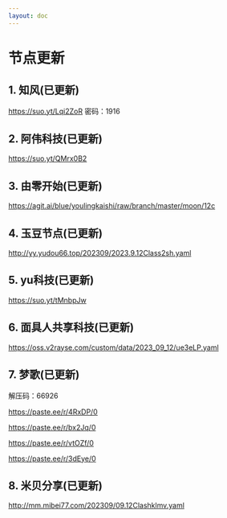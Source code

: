 ```yaml
---
layout: doc
---
```

# 节点更新

## 1. 知风(已更新)

https://suo.yt/Lqi2ZoR 密码：1916

## 2. 阿伟科技(已更新)

https://suo.yt/QMrx0B2

## 3. 由零开始(已更新)

https://agit.ai/blue/youlingkaishi/raw/branch/master/moon/12c

## 4. 玉豆节点(已更新)

http://yy.yudou66.top/202309/2023.9.12Class2sh.yaml

## 5. yu科技(已更新)

https://suo.yt/tMnbpJw

## 6. 面具人共享科技(已更新)

https://oss.v2rayse.com/custom/data/2023_09_12/ue3eLP.yaml

## 7. 梦歌(已更新)

解压码：66926

https://paste.ee/r/4RxDP/0

https://paste.ee/r/bx2Jq/0

https://paste.ee/r/vtOZf/0

https://paste.ee/r/3dEye/0

## 8. 米贝分享(已更新)

http://mm.mibei77.com/202309/09.12Clashklmv.yaml
